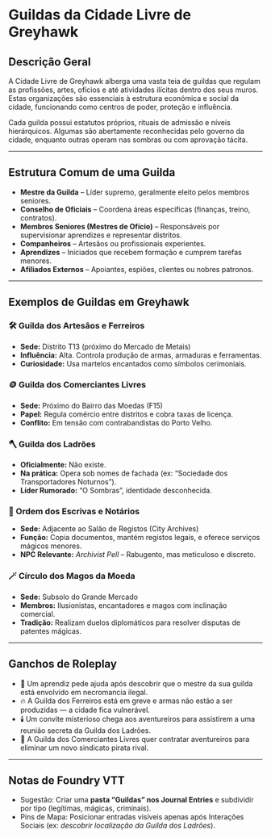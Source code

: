 # Guildas da Cidade Livre de Greyhawk

## Descrição Geral

A Cidade Livre de Greyhawk alberga uma vasta teia de guildas que regulam as profissões, artes, ofícios e até atividades ilícitas dentro dos seus muros. Estas organizações são essenciais à estrutura económica e social da cidade, funcionando como centros de poder, proteção e influência.

Cada guilda possui estatutos próprios, rituais de admissão e níveis hierárquicos. Algumas são abertamente reconhecidas pelo governo da cidade, enquanto outras operam nas sombras ou com aprovação tácita.

---

## Estrutura Comum de uma Guilda

- **Mestre da Guilda** – Líder supremo, geralmente eleito pelos membros seniores.
- **Conselho de Oficiais** – Coordena áreas específicas (finanças, treino, contratos).
- **Membros Seniores (Mestres de Ofício)** – Responsáveis por supervisionar aprendizes e representar distritos.
- **Companheiros** – Artesãos ou profissionais experientes.
- **Aprendizes** – Iniciados que recebem formação e cumprem tarefas menores.
- **Afiliados Externos** – Apoiantes, espiões, clientes ou nobres patronos.

---

## Exemplos de Guildas em Greyhawk

### 🛠️ Guilda dos Artesãos e Ferreiros

- **Sede:** Distrito T13 (próximo do Mercado de Metais)
- **Influência:** Alta. Controla produção de armas, armaduras e ferramentas.
- **Curiosidade:** Usa martelos encantados como símbolos cerimoniais.

### 🪙 Guilda dos Comerciantes Livres

- **Sede:** Próximo do Bairro das Moedas (F15)
- **Papel:** Regula comércio entre distritos e cobra taxas de licença.
- **Conflito:** Em tensão com contrabandistas do Porto Velho.

### 🪓 Guilda dos Ladrões

- **Oficialmente:** Não existe.
- **Na prática:** Opera sob nomes de fachada (ex: “Sociedade dos Transportadores Noturnos”).
- **Líder Rumorado:** “O Sombras”, identidade desconhecida.

### 📜 Ordem dos Escrivas e Notários

- **Sede:** Adjacente ao Salão de Registos (City Archives)
- **Função:** Copia documentos, mantém registos legais, e oferece serviços mágicos menores.
- **NPC Relevante:** *Archivist Pell* – Rabugento, mas meticuloso e discreto.

### 🪄 Círculo dos Magos da Moeda

- **Sede:** Subsolo do Grande Mercado
- **Membros:** Ilusionistas, encantadores e magos com inclinação comercial.
- **Tradição:** Realizam duelos diplomáticos para resolver disputas de patentes mágicas.

---

## Ganchos de Roleplay

- 📜 Um aprendiz pede ajuda após descobrir que o mestre da sua guilda está envolvido em necromancia ilegal.
- 🔥 A Guilda dos Ferreiros está em greve e armas não estão a ser produzidas — a cidade fica vulnerável.
- 🕯️ Um convite misterioso chega aos aventureiros para assistirem a uma reunião secreta da Guilda dos Ladrões.
- 💎 A Guilda dos Comerciantes Livres quer contratar aventureiros para eliminar um novo sindicato pirata rival.

---

## Notas de Foundry VTT

- Sugestão: Criar uma **pasta “Guildas” nos Journal Entries** e subdividir por tipo (legítimas, mágicas, criminais).
- Pins de Mapa: Posicionar entradas visíveis apenas após Interações Sociais (ex: *descobrir localização da Guilda dos Ladrões*).

